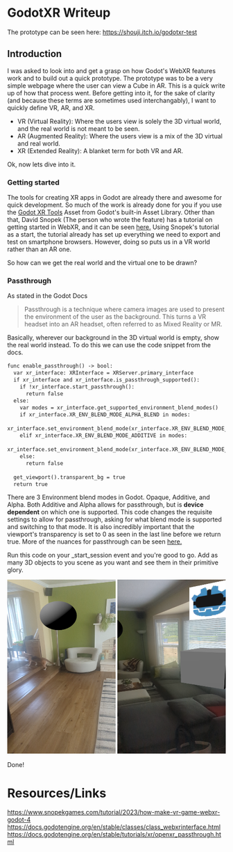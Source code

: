 # GodotXR Writeup

The prototype can be seen here: https://shouji.itch.io/godotxr-test 

## Introduction
I was asked to look into and get a grasp on how Godot's WebXR features work and to build out a quick prototype. The prototype was to be a very simple webpage where the user can view a Cube in AR. This is a quick write up of how that process went. Before getting into it, for the sake of clarity (and because these terms are sometimes used interchangably), I want to quickly define VR, AR, and XR.
+ VR (Virtual Reality): Where the users view is solely the 3D virtual world, and the real world is not meant to be seen.
+ AR (Augmented Reality): Where the users view is a mix of the 3D virtual and real world.
+ XR (Extended Reality): A blanket term for both VR and AR.
  
Ok, now lets dive into it.

### Getting started
The tools for creating XR apps in Godot are already there and awesome for quick development. So much of the work is already done for you if you use the [Godot XR Tools](https://github.com/GodotVR/godot-xr-tools) Asset from Godot's built-in Asset Library. Other than that, David Snopek (The person who wrote the feature) has a tutorial on getting started in WebXR, and it can be seen [here.](https://www.snopekgames.com/tutorial/2023/how-make-vr-game-webxr-godot-4) Using Snopek's tutorial as a start, the tutorial already has set up everything we need to export and test on smartphone browsers. However, doing so puts us in a VR world rather than an AR one. 

So how can we get the real world and the virtual one to be drawn? 

### Passthrough
As stated in the Godot Docs
> Passthrough is a technique where camera images are used to present the environment of the user as the background. This turns a VR headset into an AR headset, often referred to as Mixed Reality or MR.

Basically, wherever our background in the 3D virtual world is empty, show the real world instead. To do this we can use the code snippet from the docs. 

```
func enable_passthrough() -> bool:
  var xr_interface: XRInterface = XRServer.primary_interface
  if xr_interface and xr_interface.is_passthrough_supported():
	if !xr_interface.start_passthrough():
	  return false
  else:
	var modes = xr_interface.get_supported_environment_blend_modes()
	if xr_interface.XR_ENV_BLEND_MODE_ALPHA_BLEND in modes:
	  xr_interface.set_environment_blend_mode(xr_interface.XR_ENV_BLEND_MODE_ALPHA_BLEND)
	elif xr_interface.XR_ENV_BLEND_MODE_ADDITIVE in modes:
	  xr_interface.set_environment_blend_mode(xr_interface.XR_ENV_BLEND_MODE_ADDITIVE)
	else:
	  return false

  get_viewport().transparent_bg = true
  return true
```

There are 3 Environment blend modes in Godot. Opaque, Additive, and Alpha. Both Additive and Alpha allows for passthrough, but is **device dependent** on which one is supported. This code changes the requisite settings to allow for passthrough, asking for what blend mode is supported and switching to that mode. It is also incredibly important that the viewport's transparency is set to 0 as seen in the last line before we return true. More of the nuances for passthrough can be seen [here.](https://docs.godotengine.org/en/stable/tutorials/xr/openxr_passthrough.html)

Run this code on your _start_session event and you're good to go. Add as many 3D objects to you scene as you want and see them in their primitive glory. 
<div>
<img src="https://github.com/ShoujiKanenobu/GodotXR-Writeup/blob/main/XRBall.png" width="250" height="400">
<img src="https://github.com/ShoujiKanenobu/GodotXR-Writeup/blob/main/XRCubeAndTexture.png" width="250" height="400">
</div>

Done!

# Resources/Links

https://www.snopekgames.com/tutorial/2023/how-make-vr-game-webxr-godot-4
https://docs.godotengine.org/en/stable/classes/class_webxrinterface.html
https://docs.godotengine.org/en/stable/tutorials/xr/openxr_passthrough.html

